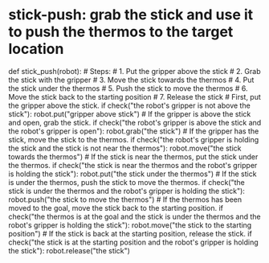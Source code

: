 # stick-push: grab the stick and use it to push the thermos to the target location
def stick_push(robot):
    # Steps:
    #  1. Put the gripper above the stick
    #  2. Grab the stick with the gripper
    #  3. Move the stick towards the thermos
    #  4. Put the stick under the thermos
    #  5. Push the stick to move the thermos
    #  6. Move the stick back to the starting position
    #  7. Release the stick
    # First, put the gripper above the stick.
    if check("the robot's gripper is not above the stick"):
        robot.put("gripper above stick")
    # If the gripper is above the stick and open, grab the stick.
    if check("the robot's gripper is above the stick and the robot's gripper is open"):
        robot.grab("the stick")
    # If the gripper has the stick, move the stick to the thermos.
    if check("the robot's gripper is holding the stick and the stick is not near the thermos"):
        robot.move("the stick towards the thermos")
    # If the stick is near the thermos, put the stick under the thermos.
    if check("the stick is near the thermos and the robot's gripper is holding the stick"):
        robot.put("the stick under the thermos")
    # If the stick is under the thermos, push the stick to move the thermos.
    if check("the stick is under the thermos and the robot's gripper is holding the stick"):
        robot.push("the stick to move the thermos")
    # If the thermos has been moved to the goal, move the stick back to the starting position.
    if check("the thermos is at the goal and the stick is under the thermos and the robot's gripper is holding the stick"):
        robot.move("the stick to the starting position")
    # If the stick is back at the starting position, release the stick.
    if check("the stick is at the starting position and the robot's gripper is holding the stick"):
        robot.release("the stick")